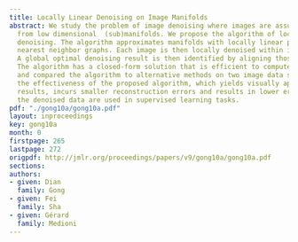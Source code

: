 ```yaml
---
title: Locally Linear Denoising on Image Manifolds
abstract: We study the problem of image denoising where images are assumed to be samples
  from low dimensional  (sub)manifolds. We propose the algorithm of locally linear
  denoising. The algorithm approximates manifolds with locally linear patches by constructing
  nearest neighbor graphs. Each image is then locally denoised within its neighborhoods.
  A global optimal denoising result is then identified by aligning those local estimates.
  The algorithm has a closed-form solution that is efficient to compute. We evaluated
  and compared the algorithm to alternative methods on two image data sets. We demonstrated
  the effectiveness of the proposed algorithm, which yields visually appealing denoising
  results, incurs smaller reconstruction errors and results in lower error rates when
  the denoised data are used in supervised learning tasks.
pdf: "./gong10a/gong10a.pdf"
layout: inproceedings
key: gong10a
month: 0
firstpage: 265
lastpage: 272
origpdf: http://jmlr.org/proceedings/papers/v9/gong10a/gong10a.pdf
sections: 
authors:
- given: Dian
  family: Gong
- given: Fei
  family: Sha
- given: Gérard
  family: Medioni
---
```

